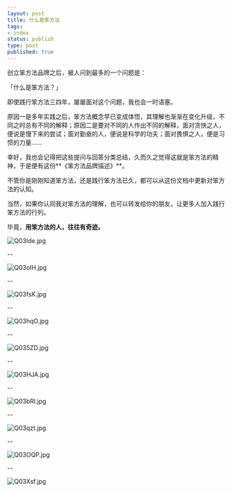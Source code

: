 ```yaml
--- 
layout: post
title: 什么是笨方法
tags: 
- index
status: publish
type: post
published: true
---
```



创立笨方法品牌之后，被人问到最多的一个问题是：

「什么是笨方法？」

即使践行笨方法三四年，屡屡面对这个问题，我也会一时语塞。

原因一是多年实践之后，笨方法概念早已变成体悟，其理解也渐渐在变化升级，不同之时总有不同的解释；原因二是要对不同的人作出不同的解释，面对贪快之人，便说是慢下来的尝试；面对勤奋的人，便说是科学的功夫；面对畏惧之人，便是习惯的力量……

幸好，我也会记得把这些提问与回答分类总结，久而久之觉得这就是笨方法的精神，于是便有这份**《笨方法品牌描述》**。

不管你是刚刚知道笨方法，还是践行笨方法已久，都可以从这份文档中更新对笨方法的认知。

当然，如果你认同我对笨方法的理解，也可以转发给你的朋友，让更多人加入践行笨方法的行列。

毕竟，**用笨方法的人，往往有奇迹。**

![Q03Ide.jpg](https://s2.ax1x.com/2019/12/09/Q03Ide.jpg)

--

![Q03oIH.jpg](https://s2.ax1x.com/2019/12/09/Q03oIH.jpg)

--


![Q03fsK.jpg](https://s2.ax1x.com/2019/12/09/Q03fsK.jpg)

--

![Q03hqO.jpg](https://s2.ax1x.com/2019/12/09/Q03hqO.jpg)

--

![Q035ZD.jpg](https://s2.ax1x.com/2019/12/09/Q035ZD.jpg)

--


![Q03HJA.jpg](https://s2.ax1x.com/2019/12/09/Q03HJA.jpg)

--

![Q03bRI.jpg](https://s2.ax1x.com/2019/12/09/Q03bRI.jpg)

--

![Q03qzt.jpg](https://s2.ax1x.com/2019/12/09/Q03qzt.jpg)

--

![Q03OQP.jpg](https://s2.ax1x.com/2019/12/09/Q03OQP.jpg)

--

![Q03Xsf.jpg](https://s2.ax1x.com/2019/12/09/Q03Xsf.jpg)